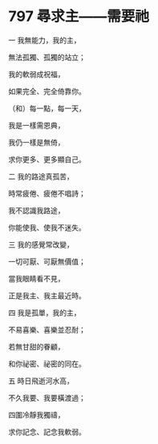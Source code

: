 # 797 尋求主——需要祂

一 我無能力，我的主，

無法孤獨、孤獨的站立；

我的軟弱成祝福，

如果完全、完全倚靠你。

（和）每一點，每一天，

我是一樣需恩典，

我仍一樣是無倚，

求你更多、更多顯自己。

二 我的路途真孤苦，

時常疲倦、疲倦不唱詩；

我不認識我路途，

你能使我、使我不迷失。

三 我的感覺常改變，

一切可厭、可厭無價值；

當我眼睛看不見，

正是我主、我主最近時。

四 我是孤單，我的主，

不易喜樂、喜樂並忍耐；

若無甘甜的眷顧，

和你祕密、祕密的同在。

五 時日飛逝河水高，

不久我要、我要橫渡過；

四圍冷靜我獨禱，

求你記念、記念我軟弱。

